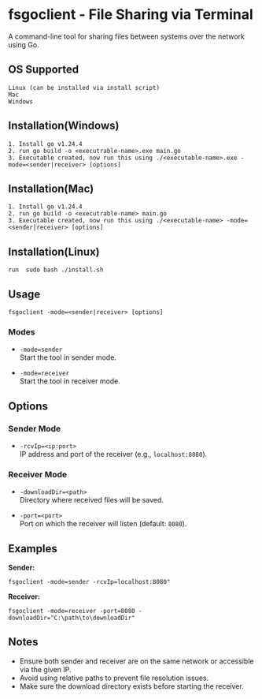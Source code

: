 # fsgoclient - File Sharing via Terminal

A command-line tool for sharing files between systems over the network using Go.

## OS Supported

```
Linux (can be installed via install script)
Mac
Windows
```

## Installation(Windows)
```
1. Install go v1.24.4
2. run go build -o <executrable-name>.exe main.go
3. Executable created, now run this using ./<executable-name>.exe -mode=<sender|receiver> [options]
```

## Installation(Mac)
```
1. Install go v1.24.4
2. run go build -o <executrable-name> main.go
3. Executable created, now run this using ./<executable-name> -mode=<sender|receiver> [options]
```

## Installation(Linux)

```
run  sudo bash ./install.sh
```

## Usage

```
fsgoclient -mode=<sender|receiver> [options]
```

### Modes

- `-mode=sender`  
  Start the tool in sender mode.

- `-mode=receiver`  
  Start the tool in receiver mode.

## Options

### Sender Mode

- `-rcvIp=<ip:port>`  
  IP address and port of the receiver (e.g., `localhost:8080`).

### Receiver Mode

- `-downloadDir=<path>`  
  Directory where received files will be saved.

- `-port=<port>`  
  Port on which the receiver will listen (default: `8080`).

## Examples

**Sender:**

```
fsgoclient -mode=sender -rcvIp=localhost:8080"
```

**Receiver:**

```
fsgoclient -mode=receiver -port=8080 -downloadDir="C:\path\to\downloadDir"
```

## Notes

- Ensure both sender and receiver are on the same network or accessible via the given IP.
- Avoid using relative paths to prevent file resolution issues.
- Make sure the download directory exists before starting the receiver.
